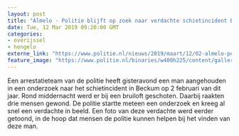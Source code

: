 ```yaml
---
layout: post
title: "Almelo - Politie blijft op zoek naar verdachte schietincident Beckum"
date: Tue, 12 Mar 2019 09:20:00 GMT
categories: 
- overijssel 
- hengelo 
externe_link: "https://www.politie.nl/nieuws/2019/maart/12/02-almelo-politie-blijft-op-zoek-naar-verdachte-schietincident-beckum.html"
feature_image: "https://www.politie.nl/binaries/w400h225/content/gallery/politie/stockfotos/at-bikers-me/arrestatieteam-at.jpg"
---
```


Een arrestatieteam van de politie heeft gisteravond een man aangehouden in een onderzoek naar het schietincident in Beckum op 2 februari van dit jaar. Rond middernacht werd er bij een bruiloft geschoten. Daarbij raakten drie mensen gewond. De politie startte meteen een onderzoek en kreeg al snel een verdachte in beeld. Een foto van deze verdachte werd eerder getoond, in de hoop dat mensen de politie kunnen helpen bij het vinden van deze man.
